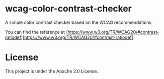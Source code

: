 # wcag-color-contrast-checker

A simple color contrast checker based on the WCAG recommendations.

You can find the reference at (https://www.w3.org/TR/WCAG20/#contrast-ratiodef)[https://www.w3.org/TR/WCAG20/#contrast-ratiodef].

# License
This project is under the Apache 2.0 License.
